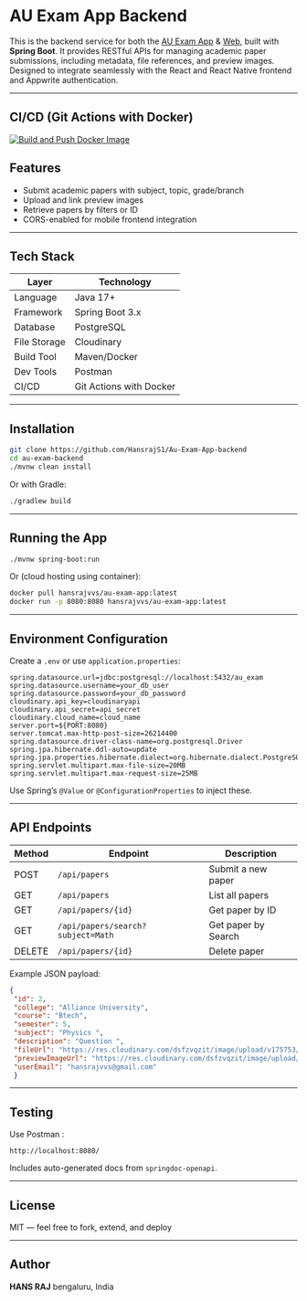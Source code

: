 #  AU Exam App Backend

This is the backend service for both the [AU Exam App](https://github.com/HansrajS1/Au-Exam-App) & [Web](https://github.com/HansrajS1/Au-Exam-Web), built with **Spring Boot**. It provides RESTful APIs for managing academic paper submissions, including metadata, file references, and preview images. Designed to integrate seamlessly with the React and React Native frontend and Appwrite authentication.

---

##  CI/CD (Git Actions with Docker)
[![Build and Push Docker Image](https://github.com/HansrajS1/Au-Exam-App-backend/actions/workflows/docker-image.yml/badge.svg?branch=master)](https://github.com/HansrajS1/Au-Exam-App-backend/actions/workflows/docker-image.yml)

##  Features

-  Submit academic papers with subject, topic, grade/branch
-  Upload and link preview images
-  Retrieve papers by filters or ID
-  CORS-enabled for mobile frontend integration

---

##  Tech Stack

| Layer       | Technology             |
|-------------|------------------------|
| Language    | Java 17+               |
| Framework   | Spring Boot 3.x        |
| Database    | PostgreSQL             |
| File Storage| Cloudinary             |
| Build Tool  | Maven/Docker           |
| Dev Tools   | Postman                |
| CI/CD       | Git Actions with Docker|


---

##  Installation

```bash
git clone https://github.com/HansrajS1/Au-Exam-App-backend
cd au-exam-backend
./mvnw clean install
```

Or with Gradle:

```bash
./gradlew build
```

---

##  Running the App

```bash
./mvnw spring-boot:run
```

Or (cloud hosting using container):

```bash
docker pull hansrajvvs/au-exam-app:latest
docker run -p 8080:8080 hansrajvvs/au-exam-app:latest
```

---

##  Environment Configuration

Create a `.env` or use `application.properties`:

```properties
spring.datasource.url=jdbc:postgresql://localhost:5432/au_exam
spring.datasource.username=your_db_user
spring.datasource.password=your_db_password
cloudinary.api_key=cloudinaryapi
cloudinary.api_secret=api_secret
cloudinary.cloud_name=cloud_name
server.port=${PORT:8080}
server.tomcat.max-http-post-size=26214400
spring.datasource.driver-class-name=org.postgresql.Driver
spring.jpa.hibernate.ddl-auto=update
spring.jpa.properties.hibernate.dialect=org.hibernate.dialect.PostgreSQLDialect
spring.servlet.multipart.max-file-size=20MB
spring.servlet.multipart.max-request-size=25MB
```

 Use Spring’s `@Value` or `@ConfigurationProperties` to inject these.

---

##  API Endpoints

| Method | Endpoint                          | Description                  |
|--------|-----------------------------------|------------------------------|
| POST   | `/api/papers`                     | Submit a new paper           |
| GET    | `/api/papers`                     | List all papers              |
| GET    | `/api/papers/{id}`                | Get paper by ID              |
| GET    | `/api/papers/search?subject=Math `| Get paper by Search          |
| DELETE | `/api/papers/{id}`                | Delete paper                 |

Example JSON payload:

```json
{
 "id": 2,
 "college": "Alliance University",
 "course": "Btech",
 "semester": 5,
 "subject": "Physics ",
 "description": "Question ",
 "fileUrl": "https://res.cloudinary.com/dsfzvqzit/image/upload/v175753/wbioiv2mmwfeyf5ss3ir.pdf",
 "previewImageUrl": "https://res.cloudinary.com/dsfzvqzit/image/upload/v57070752/hzumdullmib5a2a7ed3p.jpg",
 "userEmail": "hansrajvvs@gmail.com"
 }
```

---

##  Testing

Use Postman :

```
http://localhost:8080/
```

 Includes auto-generated docs from `springdoc-openapi`.

---

##  License

MIT — feel free to fork, extend, and deploy

---

##  Author

**HANS RAJ**
 bengaluru, India  

